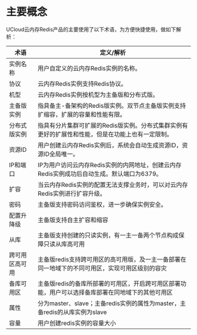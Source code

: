 # 主要概念


UCloud云内存Redis产品的主要使用了以下术语，为方便快捷使用，做如下解析：

| 术语      | 定义/解析                                                 |
| ------- | ----------------------------------------------------- |
| 实例名称    | 用户自定义的云内存Redis实例的名称。                                  |
| 协议      | 云内存Redis实例支持Redis协议。                                  |
| 机型      | 云内存Redis实例按机型为主备版和分布式版。                               |
| 主备版实例   | 指具备主-备架构的Redis版实例。双节点主备版实例支持扩缩容，扩展的容量和性能有限。           |
| 分布式版实例  | 指具有分片集群可扩展的Redis版实例。分布式集群实例有更好的扩展性和性能，但是在功能上也有一定限制。   |
| 资源ID    | 用户创建云内存Redis实例后，系统会自动生成资源ID，资源ID全局唯一。                 |
| IP和端口   | IP为用户访问云内存Redis实例的内网地址，创建云内存Redis实例成功后自动生成。默认端口为6379。 |
| 扩容      | 当云内存Redis实例的配置无法支撑业务时，可以对云内存Redis实例进行扩容升级。            |
| 密码      | 主备版支持密码访问鉴权，进一步确保实例安全。                                |
| 配置升降级   | 主备版支持自主扩容和缩容                                          |
| 从库      | 主备版支持创建的只读实例，有一主一备两个节点构成保障只读从库高可用                     |
| 跨可用区高可用 | 主备版redis支持跨可用区的高可用版，及一主一备部署在同一地域下的不同可用区，实现可用区级别的容灾    |
| 备库可用区   | 主备版redis的备库所部署的可用区，开启跨可用区部署功能，用户可以选择备库部署在同地域下的其他可用区   |
| 属性      | 分为master、slave；主备redis实例的属性为master，主备redis的从库实例为slave |
| 容量      | 用户创建redis实例的容量大小                                      |


